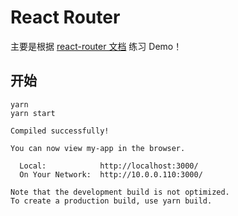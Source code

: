 # React Router

主要是根据 [react-router 文档](https://reacttraining.com/react-router/web) 练习 Demo！

## 开始

```shell
yarn
yarn start

Compiled successfully!

You can now view my-app in the browser.

  Local:            http://localhost:3000/
  On Your Network:  http://10.0.0.110:3000/

Note that the development build is not optimized.
To create a production build, use yarn build.
```
